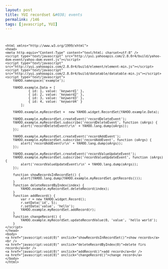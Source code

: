 ```yaml
---
layout: post
title: YUI recordset &#038; events
permalink: /146
tags: [javascript, YUI]
---
```


<code><!DOCTYPE html PUBLIC "-//W3C//DTD XHTML 1.0 Transitional//EN"
"http://www.w3.org/TR/xhtml1/DTD/xhtml1-transitional.dtd">

    <html xmlns="http://www.w3.org/1999/xhtml">
    <head>
    <meta http-equiv="Content-Type" content="text/html; charset=utf-8" />
    <script type="text/javascript" src="http://yui.yahooapis.com/2.8.0r4/build/yahoo-dom-event/yahoo-dom-event.js"></script>
    <script type="text/javascript" src="http://yui.yahooapis.com/2.8.0r4/build/element/element-min.js"></script>
    <script type="text/javascript" src="http://yui.yahooapis.com/2.8.0r4/build/datatable/datatable-min.js"></script>
    <script type="text/javascript">
        YAHOO.namespace('example');

        YAHOO.example.Data = [
                { id: 1, value: 'keyword1' },
                { id: 2, value: 'keyword2' },
                { id: 3, value: 'keyword3' },
                { id: 4, value: 'keyword4' }
            ];

        YAHOO.example.myRecordSet =  new YAHOO.widget.RecordSet(YAHOO.example.Data);

        YAHOO.example.myRecordSet.createEvent('recordDeleteEvent');
        YAHOO.example.myRecordSet.subscribe('recordDeleteEvent', function (oArgs) {
            alert('recordDeleteEvent\r\n' + YAHOO.lang.dump(oArgs));
        });

        YAHOO.example.myRecordSet.createEvent('recordAddEvent');
        YAHOO.example.myRecordSet.subscribe('recordAddEvent', function (oArgs) {
            alert('recordAddEvent\r\n' + YAHOO.lang.dump(oArgs));
        });

        YAHOO.example.myRecordSet.createEvent('recordValueUpdateEvent');
        YAHOO.example.myRecordSet.subscribe('recordValueUpdateEvent', function (oArgs) {
            alert('recordValueUpdateEvent\r\n' + YAHOO.lang.dump(oArgs));
        });

        function showRecordsInRecordSet() {
            alert(YAHOO.lang.dump(YAHOO.example.myRecordSet.getRecords()));
        }
        function deleteRecordByIndex(index) {
            YAHOO.example.myRecordSet.deleteRecord(index);
        }
        function addRecord() {
            var r = new YAHOO.widget.Record();
            r.setData('id', 5);
            r.setData('value', 'hello');
            YAHOO.example.myRecordSet.addRecord(r);
        }
        function changeRecord() {
            YAHOO.example.myRecordSet.updateRecordValue(0, 'value', 'hello world');
        }
    </script>
    </head>
    <body>
    <a href="javascript:void(0)" onclick="showRecordsInRecordSet()">show records</a><br />
    <a href="javascript:void(0)" onclick="deleteRecordByIndex(0)">delete firs record</a><br />
    <a href="javascript:void(0)" onclick="addRecord()">add record</a><br />
    <a href="javascript:void(0)" onclick="changeRecord()">change record</a>
    </body>
    </html>


